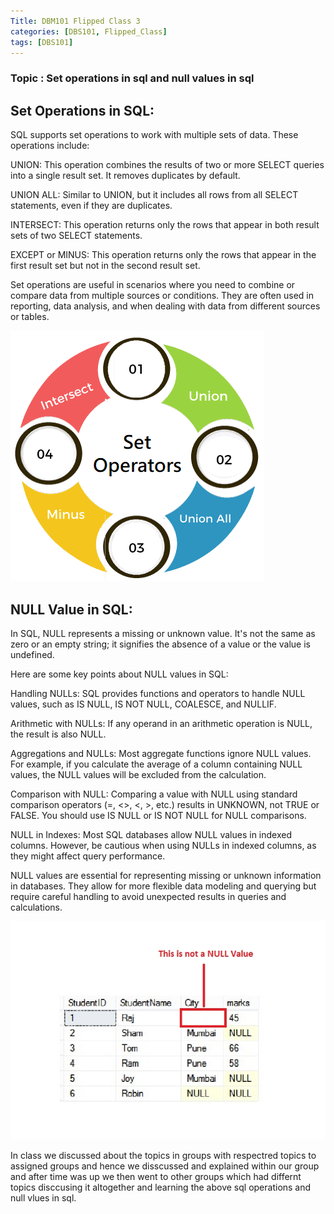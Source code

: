 ```yaml
---
Title: DBM101 Flipped Class 3
categories: [DBS101, Flipped_Class]
tags: [DBS101]
---
```


### Topic : Set operations in sql and null values in sql

## Set Operations in SQL:

SQL supports set operations to work with multiple sets of data. These operations include:

UNION: This operation combines the results of two or more SELECT queries into a single result set. It removes duplicates by default.

UNION ALL: Similar to UNION, but it includes all rows from all SELECT statements, even if they are duplicates.

INTERSECT: This operation returns only the rows that appear in both result sets of two SELECT statements.

EXCEPT or MINUS: This operation returns only the rows that appear in the first result set but not in the second result set.

Set operations are useful in scenarios where you need to combine or compare data from multiple sources or conditions. They are often used in reporting, data analysis, and when dealing with data from different sources or tables.

![alt text](../set-operators-in-sql.png)

## NULL Value in SQL:

In SQL, NULL represents a missing or unknown value. It's not the same as zero or an empty string; it signifies the absence of a value or the value is undefined.

Here are some key points about NULL values in SQL:

Handling NULLs: SQL provides functions and operators to handle NULL values, such as IS NULL, IS NOT NULL, COALESCE, and NULLIF.

Arithmetic with NULLs: If any operand in an arithmetic operation is NULL, the result is also NULL.

Aggregations and NULLs: Most aggregate functions ignore NULL values. For example, if you calculate the average of a column containing NULL values, the NULL values will be excluded from the calculation.

Comparison with NULL: Comparing a value with NULL using standard comparison operators (=, <>, <, >, etc.) results in UNKNOWN, not TRUE or FALSE. You should use IS NULL or IS NOT NULL for NULL comparisons.

NULL in Indexes: Most SQL databases allow NULL values in indexed columns. However, be cautious when using NULLs in indexed columns, as they might affect query performance.

NULL values are essential for representing missing or unknown information in databases. They allow for more flexible data modeling and querying but require careful handling to avoid unexpected results in queries and calculations.

![alt text](../null.jpg)

In class we discussed about the topics in groups with respectred topics to assigned groups and hence we disscussed and explained within our group and after time was up we then went to other groups which had differnt topics disccusing it altogether and learning the above sql operations and null vlues in sql.

